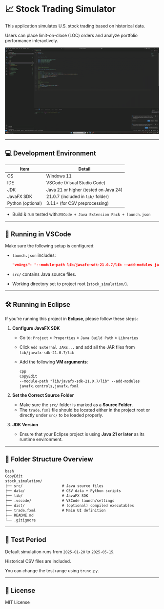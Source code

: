 # 📈 Stock Trading Simulator

This application simulates U.S. stock trading based on historical data.

Users can place limit-on-close (LOC) orders and analyze portfolio performance interactively.

![Feature Demo](assets/demo.gif)

---

## 💻 Development Environment

| Item | Detail |
| --- | --- |
| OS | Windows 11 |
| IDE | VSCode (Visual Studio Code) |
| JDK | Java 21 or higher (tested on Java 24) |
| JavaFX SDK | 21.0.7 (included in `lib/` folder) |
| Python (optional) | 3.11+ (for CSV preprocessing) |
- Build & run tested with:`VSCode + Java Extension Pack + launch.json`

---

## 🚀 Running in VSCode

Make sure the following setup is configured:

- `launch.json` includes:
    
    ```json
    "vmArgs": "--module-path lib/javafx-sdk-21.0.7/lib --add-modules javafx.controls,javafx.fxml"
    
    ```
    
- `src/` contains Java source files.
- Working directory set to project root (`stock_simulation/`).

---

## 🛠 Running in Eclipse

If you're running this project in **Eclipse**, please follow these steps:

1. **Configure JavaFX SDK**
    - Go to: `Project` > `Properties` > `Java Build Path` > `Libraries`
    - Click `Add External JARs...` and add all the JAR files from `lib/javafx-sdk-21.0.7/lib`
    - Add the following **VM arguments**:
        
        ```
        cpp
        CopyEdit
        --module-path "lib/javafx-sdk-21.0.7/lib" --add-modules javafx.controls,javafx.fxml
        
        ```
        
2. **Set the Correct Source Folder**
    - Make sure the `src/` folder is marked as a **Source Folder**.
    - The `trade.fxml` file should be located either in the project root or directly under `src/` to be loaded properly.
3. **JDK Version**
    - Ensure that your Eclipse project is using **Java 21 or later** as its runtime environment.

---

## 📂 Folder Structure Overview

```
bash
CopyEdit
stock_simulation/
├── src/                  # Java source files
├── data/                 # CSV data + Python scripts
├── lib/                  # JavaFX SDK
├── .vscode/              # VSCode launch/settings
├── dist/                 # (optional) compiled executables
├── trade.fxml            # Main UI definition
├── README.md
└── .gitignore

```

---

## 🧪 Test Period

Default simulation runs from `2025-01-20` to `2025-05-15`.

Historical CSV files are included.

You can change the test range using `trunc.py`.

---

## 📜 License

MIT License